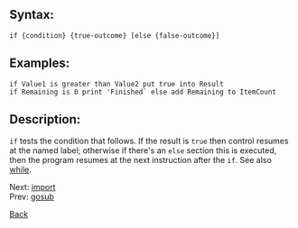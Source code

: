 ## Syntax:
`if {condition} {true-outcome} [else {false-outcome}]`

## Examples:
`if Value1 is greater than Value2 put true into Result`  
``if Remaining is 0 print 'Finished` else add Remaining to ItemCount``

## Description:
`if` tests the condition that follows. If the result is `true` then control resumes at the named label; otherwise if there's an `else` section this is executed, then the program resumes at the next instruction after the `if`. See also [while](while.md).

Next: [import](import.md)  
Prev: [gosub](gosub.md)

[Back](../../README.md)
